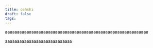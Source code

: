 ```yaml
---
title: cehshi
draft: false
tags:
---
```



aaaaaaaaaaaaaaaaaaaaaaaaaaaaaaaaaaaaaaaaaaaaaaaaaaaaaaaaaaaa

aaaaaaaaaaaaaaaaaaaaaaaaaaaa